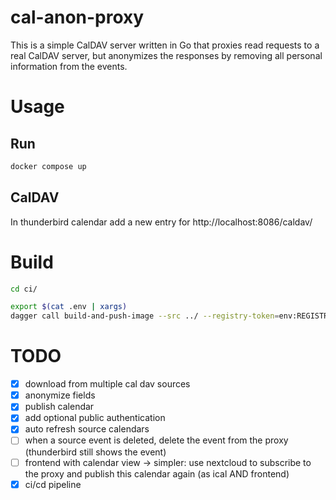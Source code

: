 # cal-anon-proxy

This is a simple CalDAV server written in Go that proxies read requests to a real CalDAV server, but anonymizes the responses by removing all personal information from the events.

# Usage

## Run

```bash
docker compose up
```

## CalDAV

In thunderbird calendar add a new entry for http://localhost:8086/caldav/

# Build

```bash
cd ci/

export $(cat .env | xargs)
dagger call build-and-push-image --src ../ --registry-token=env:REGISTRY_ACCESS_TOKEN
```


# TODO
- [x] download from multiple cal dav sources
- [x] anonymize fields
- [x] publish calendar
- [x] add optional public authentication
- [x] auto refresh source calendars
- [ ] when a source event is deleted, delete the event from the proxy (thunderbird still shows the event)
- [ ] frontend with calendar view -> simpler: use nextcloud to subscribe to the proxy and publish this calendar again (as ical AND frontend)
- [x] ci/cd pipeline
